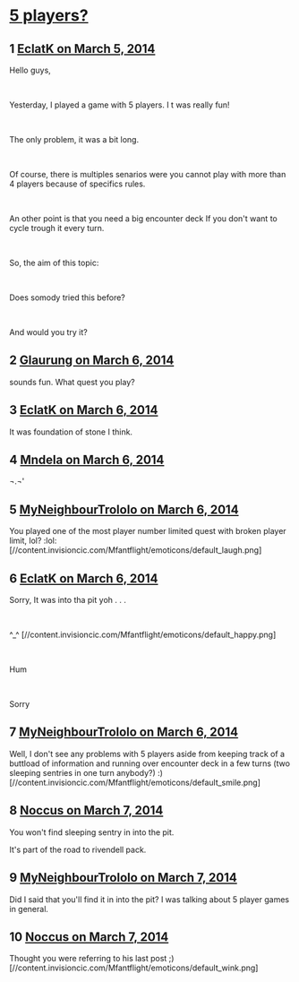 # [5 players?](https://community.fantasyflightgames.com/topic/100622-5-players/)

## 1 [EclatK on March 5, 2014](https://community.fantasyflightgames.com/topic/100622-5-players/?do=findComment&comment=1003928)

Hello guys,

 

Yesterday, I played a game with 5 players. I t was really fun!

 

The only problem, it was a bit long.

 

Of course, there is multiples senarios were you cannot play with more than 4 players because of specifics rules.

 

An other point is that you need a big encounter deck If you don't want to cycle trough it every turn.

 

So, the aim of this topic:

 

Does somody tried this before?

 

And would you try it?

## 2 [Glaurung on March 6, 2014](https://community.fantasyflightgames.com/topic/100622-5-players/?do=findComment&comment=1004287)

sounds fun. What quest you play? 

## 3 [EclatK on March 6, 2014](https://community.fantasyflightgames.com/topic/100622-5-players/?do=findComment&comment=1004412)

It was foundation of stone I think.

## 4 [Mndela on March 6, 2014](https://community.fantasyflightgames.com/topic/100622-5-players/?do=findComment&comment=1004415)

¬.¬'

## 5 [MyNeighbourTrololo on March 6, 2014](https://community.fantasyflightgames.com/topic/100622-5-players/?do=findComment&comment=1004449)

You played one of the most player number limited quest with broken player limit, lol? :lol: [//content.invisioncic.com/Mfantflight/emoticons/default_laugh.png]

## 6 [EclatK on March 6, 2014](https://community.fantasyflightgames.com/topic/100622-5-players/?do=findComment&comment=1005084)

Sorry, It was into tha pit yoh . . .

 

^_^ [//content.invisioncic.com/Mfantflight/emoticons/default_happy.png]

 

Hum

 

Sorry

## 7 [MyNeighbourTrololo on March 6, 2014](https://community.fantasyflightgames.com/topic/100622-5-players/?do=findComment&comment=1005113)

Well, I don't see any problems with 5 players aside from keeping track of a buttload of information and running over encounter deck in a few turns (two sleeping sentries in one turn anybody?) :) [//content.invisioncic.com/Mfantflight/emoticons/default_smile.png]

## 8 [Noccus on March 7, 2014](https://community.fantasyflightgames.com/topic/100622-5-players/?do=findComment&comment=1005954)

You won't find sleeping sentry in into the pit.

It's part of the road to rivendell pack.

## 9 [MyNeighbourTrololo on March 7, 2014](https://community.fantasyflightgames.com/topic/100622-5-players/?do=findComment&comment=1005967)

Did I said that you'll find it in into the pit? I was talking about 5 player games in general.

## 10 [Noccus on March 7, 2014](https://community.fantasyflightgames.com/topic/100622-5-players/?do=findComment&comment=1005973)

Thought you were referring to his last post ;) [//content.invisioncic.com/Mfantflight/emoticons/default_wink.png]

